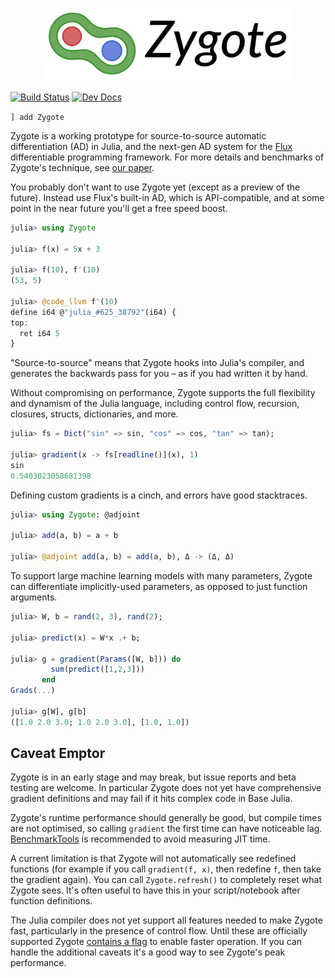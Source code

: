 <p align="center">
<img width="400px" src="https://raw.githubusercontent.com/FluxML/fluxml.github.io/master/zygote.png"/>
</p>

[![Build Status](https://travis-ci.org/FluxML/Zygote.jl.svg?branch=master)](https://travis-ci.org/FluxML/Zygote.jl) [![Dev Docs](https://img.shields.io/badge/docs-dev-blue.svg)](https://fluxml.ai/Zygote.jl/dev)

`] add Zygote`

Zygote is a working prototype for source-to-source automatic differentiation (AD) in Julia, and the next-gen AD system for the [Flux](https://github.com/FluxML/Flux.jl) differentiable programming framework. For more details and benchmarks of Zygote's technique, see [our paper](https://arxiv.org/abs/1810.07951).

You probably don't want to use Zygote yet (except as a preview of the future). Instead use Flux's built-in AD, which is API-compatible, and at some point in the near future you'll get a free speed boost.

```julia
julia> using Zygote

julia> f(x) = 5x + 3

julia> f(10), f'(10)
(53, 5)

julia> @code_llvm f'(10)
define i64 @"julia_#625_38792"(i64) {
top:
  ret i64 5
}
```

"Source-to-source" means that Zygote hooks into Julia's compiler, and generates the backwards pass for you – as if you had written it by hand.

Without compromising on performance, Zygote supports the full flexibility and dynamism of the Julia language, including control flow, recursion, closures, structs, dictionaries, and more.

```julia
julia> fs = Dict("sin" => sin, "cos" => cos, "tan" => tan);

julia> gradient(x -> fs[readline()](x), 1)
sin
0.5403023058681398
```

Defining custom gradients is a cinch, and errors have good stacktraces.

```julia
julia> using Zygote: @adjoint

julia> add(a, b) = a + b

julia> @adjoint add(a, b) = add(a, b), Δ -> (Δ, Δ)
```

To support large machine learning models with many parameters, Zygote can differentiate implicitly-used parameters, as opposed to just function arguments.

```julia
julia> W, b = rand(2, 3), rand(2);

julia> predict(x) = W*x .+ b;

julia> g = gradient(Params([W, b])) do
         sum(predict([1,2,3]))
       end
Grads(...)

julia> g[W], g[b]
([1.0 2.0 3.0; 1.0 2.0 3.0], [1.0, 1.0])
```

## Caveat Emptor

Zygote is in an early stage and may break, but issue reports and beta testing are welcome. In particular Zygote does not yet have comprehensive gradient definitions and may fail if it hits complex code in Base Julia.

Zygote's runtime performance should generally be good, but compile times are not optimised, so calling `gradient` the first time can have noticeable lag. [BenchmarkTools](https://github.com/JuliaCI/BenchmarkTools.jl) is recommended to avoid measuring JIT time.

A current limitation is that Zygote will not automatically see redefined functions (for example if you call `gradient(f, x)`, then redefine `f`, then take the gradient again). You can call `Zygote.refresh()` to completely reset what Zygote sees. It's often useful to have this in your script/notebook after function definitions.

The Julia compiler does not yet support all features needed to make Zygote fast, particularly in the presence of control flow. Until these are officially supported Zygote [contains a flag](https://github.com/FluxML/Zygote.jl/blob/5d7ea65ef0cdbd07c30584b5d66d13a66c7e0c21/src/Zygote.jl#L12) to enable faster operation. If you can handle the additional caveats it's a good way to see Zygote's peak performance.
